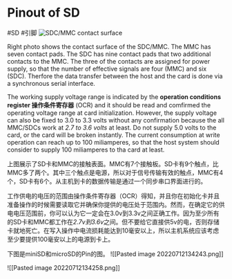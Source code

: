 # Pinout of SD
#SD #引脚
![SDC/MMC contact surface](http://www.elm-chan.org/docs/mmc/m/sdmm_contact.jpeg)  

Right photo shows the contact surface of the SDC/MMC. The MMC has seven contact pads. The SDC has nine contact pads that two additional contacts to the MMC. The three of the contacts are assigned for power supply, so that the number of effective signals are four (MMC) and six (SDC). Therfore the data transfer between the host and the card is done via a synchronous serial interface.

The working supply voltage range is indicated by the **operation conditions register 操作条件寄存器** (OCR) and it should be read and comfirmed the operating voltage range at card initialization. However, the supply voltage can also be fixed to 3.0 to 3.3 volts without any confirmation because the all MMC/SDCs work at _2.7 to 3.6 volts_ at least. Do not supply 5.0 volts to the card, or the card will be broken instantly. The current consumption at write operation can reach up to 100 miliamperes, so that the host system should consider to supply 100 miliamperes to tha card at least.

上图展示了SD卡和MMC的接触表面。MMC有7个接触板。SD卡有9个触点，比MMC多了两个。其中三个触点是电源，所以对于信号传输有效的触点，MMC有4个，SD卡有6个。从主机到卡的数据传输是通过一个同步串口界面进行的。  
  
工作供电的电压的范围由操作条件寄存器（OCR）得知，并且你在初始化卡并且准备操作的时候需要读取它并确保你提供的电压处于范围内。然而，在确定它的供电电压范围前，你可以认为它一定会在3.0v到3.3v之间正确工作。因为至少所有的SD卡和MMC都工作在*2.7v到3.6v*之间。但不要给它直接供5v的电，否则存储卡就地死亡。在写入操作中电流损耗能达到10毫安以上，所以主机系统应该考虑至少要提供100毫安以上的电源到卡上。  

下图是miniSD和microSD的Pin的图。
![[Pasted image 20220712134243.png]]

![[Pasted image 20220712134258.png]]

